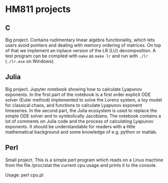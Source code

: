 # HM811 projects

## C
Big project. Contains rudimentary linear algebra functionality, which lets users avoid pointers and dealing with memory ordering of matrices. On top of that we implement an inplace version of the LR (LU) decomposition. A test program can be compiled with `make` as `make lr` and run with `./lr` (`./lr.exe` on Windows).  

## Julia
Big project. Jupyter notebook showing how to calculate Lyapunov exponents. In the first part of the notebook is a first order explicit ODE solver (Euler method) implemented to solve the Lorenz system, a toy model for classical chaos, and functions to calculate Lyapunov exponent timeseries. In the second part, the Julia ecosystem is used to replace the simple ODE solver and to symbolically Jacobians. The notebook contains a lot of comments on Julia code and the process of calculating Lyapunov exponents. It should be understandable for readers with a little mathematical background and some knowledge of e.g. python or matlab.


## Perl
Small project. This is a simple perl program which reads on a Linux machine from the file /proc/stat the current cpu usage and prints it to the console.

Usage: perl cpu.pl
